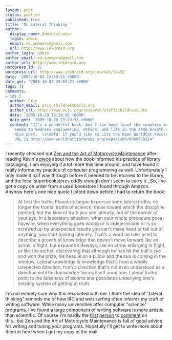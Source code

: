 ```yaml
---
layout: post
status: publish
published: true
title: 'On Lateral Thinking '
author:
  display_name: Administrator
  login: admin
  email: ed.summers@gmail.com
  url: http://www.inkdroid.org
author_login: admin
author_email: ed.summers@gmail.com
author_url: http://www.inkdroid.org
wordpress_id: 32
wordpress_url: http://www.inkdroid.org/journal/?p=32
date: '2005-10-02 13:59:21 +0000'
date_gmt: '2005-10-02 20:59:21 +0000'
tags: []
comments:
- id: 5
  author: Eric
  author_email: eric_childress@oclc.org
  author_url: http://www.oclc.org/research/staff/childress.htm
  date: '2005-10-29 16:29:56 +0000'
  date_gmt: '2005-10-29 23:29:56 +0000'
  content: "It's a wonderful book. And I too have found the seamless way Robert Pirsig
    seems to address engineering, ethics, and life in the same breath very engaging.
    Nice post.  \r\nBTW: if you'd like to cite the Open WorldCat record  Amazon, the
    URL is http://www.worldcatlibraries.org/wcpa/isbn/0060958324"
---
```

<p>I recently checked out <a href="http://www.amazon.com/exec/obidos/tg/detail/-/0060958324">Zen and the Art of Motorcycle Maintenance</a> after reading Kevin's <a href="http://www.kevinclarke.info/weblog/2005/05/02/the-practice-of-cataloging/">piece</a> about how the book informed his practice of library cataloging. I am enjoying it a lot more this time around, and have found it really informs my practice of computer programming as well. Unfortunately I only made it half way through before it needed to be returned to the library, and the local superbookstores oddly enough don't seem to carry it...So, I've got a copy on order from a used bookstore I found through Amazon. Anyhow here's one nice quote I jotted down before I had to return the book:</p>
<blockquote><p>
At first the truths Phaedrus began to pursue were lateral truths; no longer the frontal truths of science, those toward which the discipline pointed, but the kind of truth you see laterally, out of the corner of your eye. In a laboratory situation, when your whole procedure goes haywire, when everything goes wrong or is indeterminate or is so screwed up by unexpected results you can't make head or tail out of anything, you start looking laterally. That's a word he later used to describe a growth of knowledge that doesn't move forward like an arrow in flight, but expands sideways, like an arrow enlarging in flight, or like the archer, discovering that although he has hit the bull's eye and won the prize, his head is on a pillow and the sun is coming in the window. Lateral knowledge is knowledge that's from a wholly unepected direction, from a direction that's not even understood as a direction until the knowledge forces itself upon one. Lateral truths point to the falseness of axioms and postulates underlying one's existing system of getting at truth.
</p></blockquote>
<p>I'm not entirely sure why this resonated with me. I think the idea of "lateral thinking" reminds me of how IRC and web surfing often informs my craft of writing software.  While many universities offer computer "science" programs, I've found a large component of writing software is more artistic than scientific. Of course I'm hardly the <a href="http://www.literateprogramming.com/">first</a> <a href="http://www.dreamsongs.com/">person</a> to <a href="http://www.paulgraham.com/hp.html">comment</a> on this...but Zen and the Art of Motorcycle Maintenance is full of good advice for writing and tuning your programs. Hopefully I'll get to write more about them in here when I get my copy in the mail.</p>
